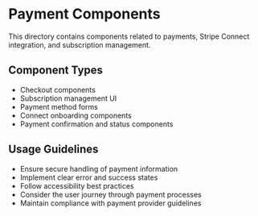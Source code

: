 # Payment Components

This directory contains components related to payments, Stripe Connect integration, and subscription management.

## Component Types

- Checkout components
- Subscription management UI
- Payment method forms
- Connect onboarding components
- Payment confirmation and status components

## Usage Guidelines

- Ensure secure handling of payment information
- Implement clear error and success states
- Follow accessibility best practices
- Consider the user journey through payment processes
- Maintain compliance with payment provider guidelines